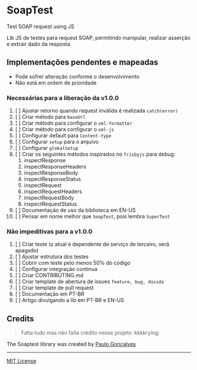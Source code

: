 # SoapTest

Test SOAP request using JS

Lib JS de testes para request SOAP, permitindo manipular, realizar asserção e extrair dado da resposta

## Implementações pendentes e mapeadas

- Pode sofrer alteração conforme o desenvolvimento
- Não está em ordem de prioridade

### Necessárias para a liberação da v1.0.0

1. [ ] Ajustar retorno quando request inválida é realizada `catch(error)`
1. [ ] Criar método para `baseUrl`
2. [ ] Criar método para configurar o `xml-formatter`
3. [ ] Criar método para configurar o `xml-js`
4. [ ] Configurar default para `Content-type`
6. [ ] Configurar `setup` para o arquivo
7. [ ] Configurar `globalSetup`
8. [ ] Criar os seguintes métodos inspirados no `frisbyjs` para debug:
    1. inspectResponse
    2. inspectResponseHeaders
    3. inspectResponseBody
    4. inspectResponseStatus
    2. inspectRequest
    3. inspectRequestHeaders
    4. inspectRequestBody
    4. inspectRequestStatus
9. [ ] Documentação de uso da biblioteca em EN-US
10. [ ] Pensar em nome melhor que `SoapTest`, pois lembra `SuperTest`

### Não impeditivas para a v1.0.0
1. [ ] Criar teste (o atual é dependente de serviço de terceiro, será apagado)
1. [ ] Ajustar estrutura dos testes
10. [ ] Cobrir com teste pelo menos 50% do código 
11. [ ] Configurar integração contínua
12. [ ] Criar CONTRIBUTING.md
13. [ ] Criar template de abertura de issues `feature, bug, dúvida`
14. [ ] Criar template de pull request
1. [ ] Documentação em PT-BR
1. [ ] Artigo divulgando a lib em PT-BR e EN-US

## Credits

> Falta tudo mas não falta crédito nesse projeto :kkkkrying:

The Soaptest library was created by [Paulo Gonçalves](https://www.linkedin.com/in/paulo-goncalves/)

---
[MIT License](./LICENSE)